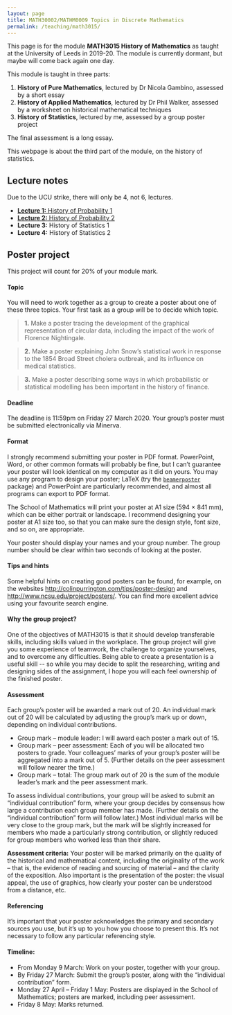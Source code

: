 ```yaml
---
layout: page
title: MATH30002/MATHM0009 Topics in Discrete Mathematics
permalink: /teaching/math3015/
---
```


This page is for the module **MATH3015 History of Mathematics** as taught at the University of Leeds in 2019-20. The module is currently dormant, but maybe will come back again one day.
  
This module is taught in three parts:

1. **History of Pure Mathematics**, lectured by Dr Nicola Gambino, assessed by a short essay
2. **History of Applied Mathematics**, lectured by Dr Phil Walker, assessed by a worksheet on historical mathematical techniques
3. **History of Statistics**, lectured by me, assessed by a group poster project

The final assessment is a long essay.

This webpage is about the third part of the module, on the history of statistics.

## Lecture notes

Due to the UCU strike, there will only be 4, not 6, lectures.

* [**Lecture 1:** History of Probability 1](l1-prob-1.html)
* [**Lecture 2:** History of Probability 2](l2-prob-2.html)
* **Lecture 3:** History of Statistics 1
* **Lecture 4:** History of Statistics 2

## Poster project

This project will count for 20% of your module mark.

#### Topic

You will need to work together as a group to create a poster about one of these three topics. Your first task as a group will be to decide which topic.

> **1.** Make a poster tracing the development of the graphical representation of circular data, including the impact of the work of Florence Nightingale.

> **2.** Make a poster explaining John Snow’s statistical work in response to the 1854 Broad Street cholera outbreak, and its influence on medical statistics.

> **3.** Make a poster describing some ways in which probabilistic or statistical modelling has been important in the history of finance.

#### Deadline

The deadline is 11:59pm on Friday 27 March 2020. Your group’s poster must be submitted electronically via Minerva.

#### Format

I strongly recommend submitting your poster in PDF format. PowerPoint, Word, or other common formats will probably be fine, but I can’t guarantee your poster will look identical on my computer as it did on yours. You may use any program to design your poster; LaTeX (try the [`beamerposter`](https://ctan.org/pkg/beamerposter) package) and PowerPoint are particularly recommended, and almost all programs can export to PDF format.

The School of Mathematics will print your poster at A1 size (594 × 841 mm), which can be either portrait or landscape. I recommend designing your poster at A1 size too, so that you can make sure the design style, font size, and so on, are appropriate.

Your poster should display your names and your group number. The group number should be clear within two seconds of looking at the poster.
 
#### Tips and hints

Some helpful hints on creating good posters can be found, for example, on the websites <http://colinpurrington.com/tips/poster-design> and <http://www.ncsu.edu/project/posters/>. You can find more excellent advice using your favourite search engine.

#### Why the group project?

One of the objectives of MATH3015 is that it should develop transferable skills, including skills valued in the workplace. The group project will give you some experience of teamwork, the challenge to organize yourselves, and to overcome any difficulties. Being able to create a presentation is a useful skill -- so while you may decide to split the researching, writing and designing sides of the assignment, I hope you will each feel ownership of the finished poster.

#### Assessment

Each group’s poster will be awarded a mark out of 20. An individual mark out of 20 will be calculated by adjusting the group’s mark up or down, depending on individual contributions.
 
* Group mark – module leader: I will award each poster a mark out of 15.
* Group mark – peer assessment: Each of you will be allocated two posters to grade. Your colleagues’ marks of your group’s poster will be aggregated into a mark out of 5. (Further details on the peer assessment will follow nearer the time.)
* Group mark – total: The group mark out of 20 is the sum of the module leader’s mark and the peer assessment mark.

To assess individual contributions, your group will be asked to submit an “individual contribution” form, where your group decides by consensus how large a contribution each group member has made. (Further details on the “individual contribution” form will follow later.) Most individual marks will be very close to the group mark, but the mark will be slightly increased for members who made a particularly strong contribution, or slightly reduced for group members who worked less than their share.

**Assessment criteria:** Your poster will be marked primarily on the quality of the historical and mathematical content, including the originality of the work – that is, the evidence of reading and sourcing of material – and the clarity of the exposition. Also important is the presentation of the poster: the visual appeal, the use of graphics, how clearly your poster can be understood from a distance, etc.

#### Referencing

It’s important that your poster acknowledges the primary and secondary sources you use, but it’s up to you how you choose to present this. It’s not necessary to follow any particular referencing style.

#### Timeline:

* From Monday 9 March: Work on your poster, together with your group.
* By Friday 27 March: Submit the group’s poster, along with the “individual contribution” form.
* Monday 27 April – Friday 1 May: Posters are displayed in the School of Mathematics; posters are marked, including peer assessment.
* Friday 8 May: Marks returned.
